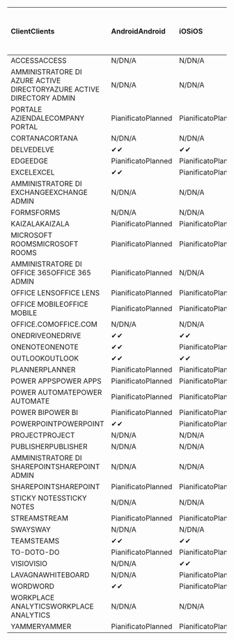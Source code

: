 <!-- This file is generated automatically. Changes made to this file will be overwritten.-->
|<span data-ttu-id="664e6-101">Client</span><span class="sxs-lookup"><span data-stu-id="664e6-101">Clients</span></span>|<span data-ttu-id="664e6-102">Android</span><span class="sxs-lookup"><span data-stu-id="664e6-102">Android</span></span>|<span data-ttu-id="664e6-103">iOS</span><span class="sxs-lookup"><span data-stu-id="664e6-103">iOS</span></span>|<span data-ttu-id="664e6-104">Mac</span><span class="sxs-lookup"><span data-stu-id="664e6-104">Mac</span></span>|<span data-ttu-id="664e6-105">Windows 10</span><span class="sxs-lookup"><span data-stu-id="664e6-105">Windows 10</span></span><br><span data-ttu-id="664e6-106">Desktop</span><span class="sxs-lookup"><span data-stu-id="664e6-106">Desktop</span></span>|<span data-ttu-id="664e6-107">Windows 10</span><span class="sxs-lookup"><span data-stu-id="664e6-107">Windows 10</span></span><br><span data-ttu-id="664e6-108">App moderne</span><span class="sxs-lookup"><span data-stu-id="664e6-108">Modern Apps</span></span>|
|:-|:-|:-|:-|:-|:-|
|<span data-ttu-id="664e6-109">ACCESS</span><span class="sxs-lookup"><span data-stu-id="664e6-109">ACCESS</span></span>|<span data-ttu-id="664e6-110">N/D</span><span class="sxs-lookup"><span data-stu-id="664e6-110">N/A</span></span>|<span data-ttu-id="664e6-111">N/D</span><span class="sxs-lookup"><span data-stu-id="664e6-111">N/A</span></span>|<span data-ttu-id="664e6-112">N/D</span><span class="sxs-lookup"><span data-stu-id="664e6-112">N/A</span></span>|<span data-ttu-id="664e6-113">Pianificato</span><span class="sxs-lookup"><span data-stu-id="664e6-113">Planned</span></span>|<span data-ttu-id="664e6-114">N/D</span><span class="sxs-lookup"><span data-stu-id="664e6-114">N/A</span></span>|
|<span data-ttu-id="664e6-115">AMMINISTRATORE DI AZURE ACTIVE DIRECTORY</span><span class="sxs-lookup"><span data-stu-id="664e6-115">AZURE ACTIVE DIRECTORY ADMIN</span></span>|<span data-ttu-id="664e6-116">N/D</span><span class="sxs-lookup"><span data-stu-id="664e6-116">N/A</span></span>|<span data-ttu-id="664e6-117">N/D</span><span class="sxs-lookup"><span data-stu-id="664e6-117">N/A</span></span>|<span data-ttu-id="664e6-118">N/D</span><span class="sxs-lookup"><span data-stu-id="664e6-118">N/A</span></span>|<span data-ttu-id="664e6-119">Pianificato</span><span class="sxs-lookup"><span data-stu-id="664e6-119">Planned</span></span>|<span data-ttu-id="664e6-120">N/D</span><span class="sxs-lookup"><span data-stu-id="664e6-120">N/A</span></span>|
|<span data-ttu-id="664e6-121">PORTALE AZIENDALE</span><span class="sxs-lookup"><span data-stu-id="664e6-121">COMPANY PORTAL</span></span>|<span data-ttu-id="664e6-122">Pianificato</span><span class="sxs-lookup"><span data-stu-id="664e6-122">Planned</span></span>|<span data-ttu-id="664e6-123">Pianificato</span><span class="sxs-lookup"><span data-stu-id="664e6-123">Planned</span></span>|<span data-ttu-id="664e6-124">Pianificato</span><span class="sxs-lookup"><span data-stu-id="664e6-124">Planned</span></span>|<span data-ttu-id="664e6-125">N/D</span><span class="sxs-lookup"><span data-stu-id="664e6-125">N/A</span></span>|<span data-ttu-id="664e6-126">Pianificato</span><span class="sxs-lookup"><span data-stu-id="664e6-126">Planned</span></span>|
|<span data-ttu-id="664e6-127">CORTANA</span><span class="sxs-lookup"><span data-stu-id="664e6-127">CORTANA</span></span>|<span data-ttu-id="664e6-128">N/D</span><span class="sxs-lookup"><span data-stu-id="664e6-128">N/A</span></span>|<span data-ttu-id="664e6-129">N/D</span><span class="sxs-lookup"><span data-stu-id="664e6-129">N/A</span></span>|<span data-ttu-id="664e6-130">N/D</span><span class="sxs-lookup"><span data-stu-id="664e6-130">N/A</span></span>|<span data-ttu-id="664e6-131">N/D</span><span class="sxs-lookup"><span data-stu-id="664e6-131">N/A</span></span>|<span data-ttu-id="664e6-132">Pianificato</span><span class="sxs-lookup"><span data-stu-id="664e6-132">Planned</span></span>|
|<span data-ttu-id="664e6-133">DELVE</span><span class="sxs-lookup"><span data-stu-id="664e6-133">DELVE</span></span>|<span data-ttu-id="664e6-134">✔</span><span class="sxs-lookup"><span data-stu-id="664e6-134">✔</span></span>|<span data-ttu-id="664e6-135">✔</span><span class="sxs-lookup"><span data-stu-id="664e6-135">✔</span></span>|<span data-ttu-id="664e6-136">N/D</span><span class="sxs-lookup"><span data-stu-id="664e6-136">N/A</span></span>|<span data-ttu-id="664e6-137">N/D</span><span class="sxs-lookup"><span data-stu-id="664e6-137">N/A</span></span>|<span data-ttu-id="664e6-138">N/D</span><span class="sxs-lookup"><span data-stu-id="664e6-138">N/A</span></span>|
|<span data-ttu-id="664e6-139">EDGE</span><span class="sxs-lookup"><span data-stu-id="664e6-139">EDGE</span></span>|<span data-ttu-id="664e6-140">Pianificato</span><span class="sxs-lookup"><span data-stu-id="664e6-140">Planned</span></span>|<span data-ttu-id="664e6-141">Pianificato</span><span class="sxs-lookup"><span data-stu-id="664e6-141">Planned</span></span>|<span data-ttu-id="664e6-142">N/D</span><span class="sxs-lookup"><span data-stu-id="664e6-142">N/A</span></span>|<span data-ttu-id="664e6-143">Pianificato</span><span class="sxs-lookup"><span data-stu-id="664e6-143">Planned</span></span>|<span data-ttu-id="664e6-144">N/D</span><span class="sxs-lookup"><span data-stu-id="664e6-144">N/A</span></span>|
|<span data-ttu-id="664e6-145">EXCEL</span><span class="sxs-lookup"><span data-stu-id="664e6-145">EXCEL</span></span>|<span data-ttu-id="664e6-146">✔</span><span class="sxs-lookup"><span data-stu-id="664e6-146">✔</span></span>|<span data-ttu-id="664e6-147">Pianificato</span><span class="sxs-lookup"><span data-stu-id="664e6-147">Planned</span></span>|<span data-ttu-id="664e6-148">Pianificato</span><span class="sxs-lookup"><span data-stu-id="664e6-148">Planned</span></span>|<span data-ttu-id="664e6-149">Pianificato</span><span class="sxs-lookup"><span data-stu-id="664e6-149">Planned</span></span>|<span data-ttu-id="664e6-150">N/D</span><span class="sxs-lookup"><span data-stu-id="664e6-150">N/A</span></span>|
|<span data-ttu-id="664e6-151">AMMINISTRATORE DI EXCHANGE</span><span class="sxs-lookup"><span data-stu-id="664e6-151">EXCHANGE ADMIN</span></span>|<span data-ttu-id="664e6-152">N/D</span><span class="sxs-lookup"><span data-stu-id="664e6-152">N/A</span></span>|<span data-ttu-id="664e6-153">N/D</span><span class="sxs-lookup"><span data-stu-id="664e6-153">N/A</span></span>|<span data-ttu-id="664e6-154">N/D</span><span class="sxs-lookup"><span data-stu-id="664e6-154">N/A</span></span>|<span data-ttu-id="664e6-155">✔</span><span class="sxs-lookup"><span data-stu-id="664e6-155">✔</span></span>|<span data-ttu-id="664e6-156">N/D</span><span class="sxs-lookup"><span data-stu-id="664e6-156">N/A</span></span>|
|<span data-ttu-id="664e6-157">FORMS</span><span class="sxs-lookup"><span data-stu-id="664e6-157">FORMS</span></span>|<span data-ttu-id="664e6-158">N/D</span><span class="sxs-lookup"><span data-stu-id="664e6-158">N/A</span></span>|<span data-ttu-id="664e6-159">N/D</span><span class="sxs-lookup"><span data-stu-id="664e6-159">N/A</span></span>|<span data-ttu-id="664e6-160">N/D</span><span class="sxs-lookup"><span data-stu-id="664e6-160">N/A</span></span>|<span data-ttu-id="664e6-161">N/D</span><span class="sxs-lookup"><span data-stu-id="664e6-161">N/A</span></span>|<span data-ttu-id="664e6-162">N/D</span><span class="sxs-lookup"><span data-stu-id="664e6-162">N/A</span></span>|
|<span data-ttu-id="664e6-163">KAIZALA</span><span class="sxs-lookup"><span data-stu-id="664e6-163">KAIZALA</span></span>|<span data-ttu-id="664e6-164">Pianificato</span><span class="sxs-lookup"><span data-stu-id="664e6-164">Planned</span></span>|<span data-ttu-id="664e6-165">Pianificato</span><span class="sxs-lookup"><span data-stu-id="664e6-165">Planned</span></span>|<span data-ttu-id="664e6-166">N/D</span><span class="sxs-lookup"><span data-stu-id="664e6-166">N/A</span></span>|<span data-ttu-id="664e6-167">N/D</span><span class="sxs-lookup"><span data-stu-id="664e6-167">N/A</span></span>|<span data-ttu-id="664e6-168">N/D</span><span class="sxs-lookup"><span data-stu-id="664e6-168">N/A</span></span>|
|<span data-ttu-id="664e6-169">MICROSOFT ROOMS</span><span class="sxs-lookup"><span data-stu-id="664e6-169">MICROSOFT ROOMS</span></span>|<span data-ttu-id="664e6-170">Pianificato</span><span class="sxs-lookup"><span data-stu-id="664e6-170">Planned</span></span>|<span data-ttu-id="664e6-171">Pianificato</span><span class="sxs-lookup"><span data-stu-id="664e6-171">Planned</span></span>|<span data-ttu-id="664e6-172">N/D</span><span class="sxs-lookup"><span data-stu-id="664e6-172">N/A</span></span>|<span data-ttu-id="664e6-173">N/D</span><span class="sxs-lookup"><span data-stu-id="664e6-173">N/A</span></span>|<span data-ttu-id="664e6-174">N/D</span><span class="sxs-lookup"><span data-stu-id="664e6-174">N/A</span></span>|
|<span data-ttu-id="664e6-175">AMMINISTRATORE DI OFFICE 365</span><span class="sxs-lookup"><span data-stu-id="664e6-175">OFFICE 365 ADMIN</span></span>|<span data-ttu-id="664e6-176">Pianificato</span><span class="sxs-lookup"><span data-stu-id="664e6-176">Planned</span></span>|<span data-ttu-id="664e6-177">N/D</span><span class="sxs-lookup"><span data-stu-id="664e6-177">N/A</span></span>|<span data-ttu-id="664e6-178">N/D</span><span class="sxs-lookup"><span data-stu-id="664e6-178">N/A</span></span>|<span data-ttu-id="664e6-179">N/D</span><span class="sxs-lookup"><span data-stu-id="664e6-179">N/A</span></span>|<span data-ttu-id="664e6-180">N/D</span><span class="sxs-lookup"><span data-stu-id="664e6-180">N/A</span></span>|
|<span data-ttu-id="664e6-181">OFFICE LENS</span><span class="sxs-lookup"><span data-stu-id="664e6-181">OFFICE LENS</span></span>|<span data-ttu-id="664e6-182">Pianificato</span><span class="sxs-lookup"><span data-stu-id="664e6-182">Planned</span></span>|<span data-ttu-id="664e6-183">Pianificato</span><span class="sxs-lookup"><span data-stu-id="664e6-183">Planned</span></span>|<span data-ttu-id="664e6-184">N/D</span><span class="sxs-lookup"><span data-stu-id="664e6-184">N/A</span></span>|<span data-ttu-id="664e6-185">N/D</span><span class="sxs-lookup"><span data-stu-id="664e6-185">N/A</span></span>|<span data-ttu-id="664e6-186">N/D</span><span class="sxs-lookup"><span data-stu-id="664e6-186">N/A</span></span>|
|<span data-ttu-id="664e6-187">OFFICE MOBILE</span><span class="sxs-lookup"><span data-stu-id="664e6-187">OFFICE MOBILE</span></span>|<span data-ttu-id="664e6-188">Pianificato</span><span class="sxs-lookup"><span data-stu-id="664e6-188">Planned</span></span>|<span data-ttu-id="664e6-189">Pianificato</span><span class="sxs-lookup"><span data-stu-id="664e6-189">Planned</span></span>|<span data-ttu-id="664e6-190">N/D</span><span class="sxs-lookup"><span data-stu-id="664e6-190">N/A</span></span>|<span data-ttu-id="664e6-191">N/D</span><span class="sxs-lookup"><span data-stu-id="664e6-191">N/A</span></span>|<span data-ttu-id="664e6-192">N/D</span><span class="sxs-lookup"><span data-stu-id="664e6-192">N/A</span></span>|
|<span data-ttu-id="664e6-193">OFFICE.COM</span><span class="sxs-lookup"><span data-stu-id="664e6-193">OFFICE.COM</span></span>|<span data-ttu-id="664e6-194">N/D</span><span class="sxs-lookup"><span data-stu-id="664e6-194">N/A</span></span>|<span data-ttu-id="664e6-195">N/D</span><span class="sxs-lookup"><span data-stu-id="664e6-195">N/A</span></span>|<span data-ttu-id="664e6-196">N/D</span><span class="sxs-lookup"><span data-stu-id="664e6-196">N/A</span></span>|<span data-ttu-id="664e6-197">N/D</span><span class="sxs-lookup"><span data-stu-id="664e6-197">N/A</span></span>|<span data-ttu-id="664e6-198">Pianificato</span><span class="sxs-lookup"><span data-stu-id="664e6-198">Planned</span></span>|
|<span data-ttu-id="664e6-199">ONEDRIVE</span><span class="sxs-lookup"><span data-stu-id="664e6-199">ONEDRIVE</span></span>|<span data-ttu-id="664e6-200">✔</span><span class="sxs-lookup"><span data-stu-id="664e6-200">✔</span></span>|<span data-ttu-id="664e6-201">✔</span><span class="sxs-lookup"><span data-stu-id="664e6-201">✔</span></span>|<span data-ttu-id="664e6-202">✔</span><span class="sxs-lookup"><span data-stu-id="664e6-202">✔</span></span>|<span data-ttu-id="664e6-203">✔</span><span class="sxs-lookup"><span data-stu-id="664e6-203">✔</span></span>|<span data-ttu-id="664e6-204">Pianificato</span><span class="sxs-lookup"><span data-stu-id="664e6-204">Planned</span></span>|
|<span data-ttu-id="664e6-205">ONENOTE</span><span class="sxs-lookup"><span data-stu-id="664e6-205">ONENOTE</span></span>|<span data-ttu-id="664e6-206">✔</span><span class="sxs-lookup"><span data-stu-id="664e6-206">✔</span></span>|<span data-ttu-id="664e6-207">Pianificato</span><span class="sxs-lookup"><span data-stu-id="664e6-207">Planned</span></span>|<span data-ttu-id="664e6-208">Pianificato</span><span class="sxs-lookup"><span data-stu-id="664e6-208">Planned</span></span>|<span data-ttu-id="664e6-209">Pianificato</span><span class="sxs-lookup"><span data-stu-id="664e6-209">Planned</span></span>|<span data-ttu-id="664e6-210">Pianificato</span><span class="sxs-lookup"><span data-stu-id="664e6-210">Planned</span></span>|
|<span data-ttu-id="664e6-211">OUTLOOK</span><span class="sxs-lookup"><span data-stu-id="664e6-211">OUTLOOK</span></span>|<span data-ttu-id="664e6-212">✔</span><span class="sxs-lookup"><span data-stu-id="664e6-212">✔</span></span>|<span data-ttu-id="664e6-213">✔</span><span class="sxs-lookup"><span data-stu-id="664e6-213">✔</span></span>|<span data-ttu-id="664e6-214">Pianificato</span><span class="sxs-lookup"><span data-stu-id="664e6-214">Planned</span></span>|<span data-ttu-id="664e6-215">Pianificato</span><span class="sxs-lookup"><span data-stu-id="664e6-215">Planned</span></span>|<span data-ttu-id="664e6-216">Pianificato</span><span class="sxs-lookup"><span data-stu-id="664e6-216">Planned</span></span>|
|<span data-ttu-id="664e6-217">PLANNER</span><span class="sxs-lookup"><span data-stu-id="664e6-217">PLANNER</span></span>|<span data-ttu-id="664e6-218">Pianificato</span><span class="sxs-lookup"><span data-stu-id="664e6-218">Planned</span></span>|<span data-ttu-id="664e6-219">Pianificato</span><span class="sxs-lookup"><span data-stu-id="664e6-219">Planned</span></span>|<span data-ttu-id="664e6-220">N/D</span><span class="sxs-lookup"><span data-stu-id="664e6-220">N/A</span></span>|<span data-ttu-id="664e6-221">N/D</span><span class="sxs-lookup"><span data-stu-id="664e6-221">N/A</span></span>|<span data-ttu-id="664e6-222">N/D</span><span class="sxs-lookup"><span data-stu-id="664e6-222">N/A</span></span>|
|<span data-ttu-id="664e6-223">POWER APPS</span><span class="sxs-lookup"><span data-stu-id="664e6-223">POWER APPS</span></span>|<span data-ttu-id="664e6-224">Pianificato</span><span class="sxs-lookup"><span data-stu-id="664e6-224">Planned</span></span>|<span data-ttu-id="664e6-225">Pianificato</span><span class="sxs-lookup"><span data-stu-id="664e6-225">Planned</span></span>|<span data-ttu-id="664e6-226">N/D</span><span class="sxs-lookup"><span data-stu-id="664e6-226">N/A</span></span>|<span data-ttu-id="664e6-227">N/D</span><span class="sxs-lookup"><span data-stu-id="664e6-227">N/A</span></span>|<span data-ttu-id="664e6-228">Pianificato</span><span class="sxs-lookup"><span data-stu-id="664e6-228">Planned</span></span>|
|<span data-ttu-id="664e6-229">POWER AUTOMATE</span><span class="sxs-lookup"><span data-stu-id="664e6-229">POWER AUTOMATE</span></span>|<span data-ttu-id="664e6-230">Pianificato</span><span class="sxs-lookup"><span data-stu-id="664e6-230">Planned</span></span>|<span data-ttu-id="664e6-231">Pianificato</span><span class="sxs-lookup"><span data-stu-id="664e6-231">Planned</span></span>|<span data-ttu-id="664e6-232">N/D</span><span class="sxs-lookup"><span data-stu-id="664e6-232">N/A</span></span>|<span data-ttu-id="664e6-233">N/D</span><span class="sxs-lookup"><span data-stu-id="664e6-233">N/A</span></span>|<span data-ttu-id="664e6-234">N/D</span><span class="sxs-lookup"><span data-stu-id="664e6-234">N/A</span></span>|
|<span data-ttu-id="664e6-235">POWER BI</span><span class="sxs-lookup"><span data-stu-id="664e6-235">POWER BI</span></span>|<span data-ttu-id="664e6-236">Pianificato</span><span class="sxs-lookup"><span data-stu-id="664e6-236">Planned</span></span>|<span data-ttu-id="664e6-237">Pianificato</span><span class="sxs-lookup"><span data-stu-id="664e6-237">Planned</span></span>|<span data-ttu-id="664e6-238">N/D</span><span class="sxs-lookup"><span data-stu-id="664e6-238">N/A</span></span>|<span data-ttu-id="664e6-239">Pianificato</span><span class="sxs-lookup"><span data-stu-id="664e6-239">Planned</span></span>|<span data-ttu-id="664e6-240">Pianificato</span><span class="sxs-lookup"><span data-stu-id="664e6-240">Planned</span></span>|
|<span data-ttu-id="664e6-241">POWERPOINT</span><span class="sxs-lookup"><span data-stu-id="664e6-241">POWERPOINT</span></span>|<span data-ttu-id="664e6-242">✔</span><span class="sxs-lookup"><span data-stu-id="664e6-242">✔</span></span>|<span data-ttu-id="664e6-243">Pianificato</span><span class="sxs-lookup"><span data-stu-id="664e6-243">Planned</span></span>|<span data-ttu-id="664e6-244">Pianificato</span><span class="sxs-lookup"><span data-stu-id="664e6-244">Planned</span></span>|<span data-ttu-id="664e6-245">Pianificato</span><span class="sxs-lookup"><span data-stu-id="664e6-245">Planned</span></span>|<span data-ttu-id="664e6-246">Pianificato</span><span class="sxs-lookup"><span data-stu-id="664e6-246">Planned</span></span>|
|<span data-ttu-id="664e6-247">PROJECT</span><span class="sxs-lookup"><span data-stu-id="664e6-247">PROJECT</span></span>|<span data-ttu-id="664e6-248">N/D</span><span class="sxs-lookup"><span data-stu-id="664e6-248">N/A</span></span>|<span data-ttu-id="664e6-249">N/D</span><span class="sxs-lookup"><span data-stu-id="664e6-249">N/A</span></span>|<span data-ttu-id="664e6-250">N/D</span><span class="sxs-lookup"><span data-stu-id="664e6-250">N/A</span></span>|<span data-ttu-id="664e6-251">Pianificato</span><span class="sxs-lookup"><span data-stu-id="664e6-251">Planned</span></span>|<span data-ttu-id="664e6-252">N/D</span><span class="sxs-lookup"><span data-stu-id="664e6-252">N/A</span></span>|
|<span data-ttu-id="664e6-253">PUBLISHER</span><span class="sxs-lookup"><span data-stu-id="664e6-253">PUBLISHER</span></span>|<span data-ttu-id="664e6-254">N/D</span><span class="sxs-lookup"><span data-stu-id="664e6-254">N/A</span></span>|<span data-ttu-id="664e6-255">N/D</span><span class="sxs-lookup"><span data-stu-id="664e6-255">N/A</span></span>|<span data-ttu-id="664e6-256">N/D</span><span class="sxs-lookup"><span data-stu-id="664e6-256">N/A</span></span>|<span data-ttu-id="664e6-257">Pianificato</span><span class="sxs-lookup"><span data-stu-id="664e6-257">Planned</span></span>|<span data-ttu-id="664e6-258">N/D</span><span class="sxs-lookup"><span data-stu-id="664e6-258">N/A</span></span>|
|<span data-ttu-id="664e6-259">AMMINISTRATORE DI SHAREPOINT</span><span class="sxs-lookup"><span data-stu-id="664e6-259">SHAREPOINT ADMIN</span></span>|<span data-ttu-id="664e6-260">N/D</span><span class="sxs-lookup"><span data-stu-id="664e6-260">N/A</span></span>|<span data-ttu-id="664e6-261">N/D</span><span class="sxs-lookup"><span data-stu-id="664e6-261">N/A</span></span>|<span data-ttu-id="664e6-262">N/D</span><span class="sxs-lookup"><span data-stu-id="664e6-262">N/A</span></span>|<span data-ttu-id="664e6-263">Pianificato</span><span class="sxs-lookup"><span data-stu-id="664e6-263">Planned</span></span>|<span data-ttu-id="664e6-264">N/D</span><span class="sxs-lookup"><span data-stu-id="664e6-264">N/A</span></span>|
|<span data-ttu-id="664e6-265">SHAREPOINT</span><span class="sxs-lookup"><span data-stu-id="664e6-265">SHAREPOINT</span></span>|<span data-ttu-id="664e6-266">Pianificato</span><span class="sxs-lookup"><span data-stu-id="664e6-266">Planned</span></span>|<span data-ttu-id="664e6-267">Pianificato</span><span class="sxs-lookup"><span data-stu-id="664e6-267">Planned</span></span>|<span data-ttu-id="664e6-268">N/D</span><span class="sxs-lookup"><span data-stu-id="664e6-268">N/A</span></span>|<span data-ttu-id="664e6-269">N/D</span><span class="sxs-lookup"><span data-stu-id="664e6-269">N/A</span></span>|<span data-ttu-id="664e6-270">N/D</span><span class="sxs-lookup"><span data-stu-id="664e6-270">N/A</span></span>|
|<span data-ttu-id="664e6-271">STICKY NOTES</span><span class="sxs-lookup"><span data-stu-id="664e6-271">STICKY NOTES</span></span>|<span data-ttu-id="664e6-272">N/D</span><span class="sxs-lookup"><span data-stu-id="664e6-272">N/A</span></span>|<span data-ttu-id="664e6-273">N/D</span><span class="sxs-lookup"><span data-stu-id="664e6-273">N/A</span></span>|<span data-ttu-id="664e6-274">N/D</span><span class="sxs-lookup"><span data-stu-id="664e6-274">N/A</span></span>|<span data-ttu-id="664e6-275">N/D</span><span class="sxs-lookup"><span data-stu-id="664e6-275">N/A</span></span>|<span data-ttu-id="664e6-276">Pianificato</span><span class="sxs-lookup"><span data-stu-id="664e6-276">Planned</span></span>|
|<span data-ttu-id="664e6-277">STREAM</span><span class="sxs-lookup"><span data-stu-id="664e6-277">STREAM</span></span>|<span data-ttu-id="664e6-278">Pianificato</span><span class="sxs-lookup"><span data-stu-id="664e6-278">Planned</span></span>|<span data-ttu-id="664e6-279">Pianificato</span><span class="sxs-lookup"><span data-stu-id="664e6-279">Planned</span></span>|<span data-ttu-id="664e6-280">N/D</span><span class="sxs-lookup"><span data-stu-id="664e6-280">N/A</span></span>|<span data-ttu-id="664e6-281">N/D</span><span class="sxs-lookup"><span data-stu-id="664e6-281">N/A</span></span>|<span data-ttu-id="664e6-282">N/D</span><span class="sxs-lookup"><span data-stu-id="664e6-282">N/A</span></span>|
|<span data-ttu-id="664e6-283">SWAY</span><span class="sxs-lookup"><span data-stu-id="664e6-283">SWAY</span></span>|<span data-ttu-id="664e6-284">N/D</span><span class="sxs-lookup"><span data-stu-id="664e6-284">N/A</span></span>|<span data-ttu-id="664e6-285">N/D</span><span class="sxs-lookup"><span data-stu-id="664e6-285">N/A</span></span>|<span data-ttu-id="664e6-286">N/D</span><span class="sxs-lookup"><span data-stu-id="664e6-286">N/A</span></span>|<span data-ttu-id="664e6-287">N/D</span><span class="sxs-lookup"><span data-stu-id="664e6-287">N/A</span></span>|<span data-ttu-id="664e6-288">Pianificato</span><span class="sxs-lookup"><span data-stu-id="664e6-288">Planned</span></span>|
|<span data-ttu-id="664e6-289">TEAMS</span><span class="sxs-lookup"><span data-stu-id="664e6-289">TEAMS</span></span>|<span data-ttu-id="664e6-290">✔</span><span class="sxs-lookup"><span data-stu-id="664e6-290">✔</span></span>|<span data-ttu-id="664e6-291">✔</span><span class="sxs-lookup"><span data-stu-id="664e6-291">✔</span></span>|<span data-ttu-id="664e6-292">✔</span><span class="sxs-lookup"><span data-stu-id="664e6-292">✔</span></span>|<span data-ttu-id="664e6-293">Pianificato</span><span class="sxs-lookup"><span data-stu-id="664e6-293">Planned</span></span>|<span data-ttu-id="664e6-294">N/D</span><span class="sxs-lookup"><span data-stu-id="664e6-294">N/A</span></span>|
|<span data-ttu-id="664e6-295">TO-DO</span><span class="sxs-lookup"><span data-stu-id="664e6-295">TO-DO</span></span>|<span data-ttu-id="664e6-296">Pianificato</span><span class="sxs-lookup"><span data-stu-id="664e6-296">Planned</span></span>|<span data-ttu-id="664e6-297">Pianificato</span><span class="sxs-lookup"><span data-stu-id="664e6-297">Planned</span></span>|<span data-ttu-id="664e6-298">Pianificato</span><span class="sxs-lookup"><span data-stu-id="664e6-298">Planned</span></span>|<span data-ttu-id="664e6-299">N/D</span><span class="sxs-lookup"><span data-stu-id="664e6-299">N/A</span></span>|<span data-ttu-id="664e6-300">Pianificato</span><span class="sxs-lookup"><span data-stu-id="664e6-300">Planned</span></span>|
|<span data-ttu-id="664e6-301">VISIO</span><span class="sxs-lookup"><span data-stu-id="664e6-301">VISIO</span></span>|<span data-ttu-id="664e6-302">N/D</span><span class="sxs-lookup"><span data-stu-id="664e6-302">N/A</span></span>|<span data-ttu-id="664e6-303">✔</span><span class="sxs-lookup"><span data-stu-id="664e6-303">✔</span></span>|<span data-ttu-id="664e6-304">N/D</span><span class="sxs-lookup"><span data-stu-id="664e6-304">N/A</span></span>|<span data-ttu-id="664e6-305">Pianificato</span><span class="sxs-lookup"><span data-stu-id="664e6-305">Planned</span></span>|<span data-ttu-id="664e6-306">N/D</span><span class="sxs-lookup"><span data-stu-id="664e6-306">N/A</span></span>|
|<span data-ttu-id="664e6-307">LAVAGNA</span><span class="sxs-lookup"><span data-stu-id="664e6-307">WHITEBOARD</span></span>|<span data-ttu-id="664e6-308">N/D</span><span class="sxs-lookup"><span data-stu-id="664e6-308">N/A</span></span>|<span data-ttu-id="664e6-309">Pianificato</span><span class="sxs-lookup"><span data-stu-id="664e6-309">Planned</span></span>|<span data-ttu-id="664e6-310">N/D</span><span class="sxs-lookup"><span data-stu-id="664e6-310">N/A</span></span>|<span data-ttu-id="664e6-311">N/D</span><span class="sxs-lookup"><span data-stu-id="664e6-311">N/A</span></span>|<span data-ttu-id="664e6-312">Pianificato</span><span class="sxs-lookup"><span data-stu-id="664e6-312">Planned</span></span>|
|<span data-ttu-id="664e6-313">WORD</span><span class="sxs-lookup"><span data-stu-id="664e6-313">WORD</span></span>|<span data-ttu-id="664e6-314">✔</span><span class="sxs-lookup"><span data-stu-id="664e6-314">✔</span></span>|<span data-ttu-id="664e6-315">Pianificato</span><span class="sxs-lookup"><span data-stu-id="664e6-315">Planned</span></span>|<span data-ttu-id="664e6-316">Pianificato</span><span class="sxs-lookup"><span data-stu-id="664e6-316">Planned</span></span>|<span data-ttu-id="664e6-317">Pianificato</span><span class="sxs-lookup"><span data-stu-id="664e6-317">Planned</span></span>|<span data-ttu-id="664e6-318">Pianificato</span><span class="sxs-lookup"><span data-stu-id="664e6-318">Planned</span></span>|
|<span data-ttu-id="664e6-319">WORKPLACE ANALYTICS</span><span class="sxs-lookup"><span data-stu-id="664e6-319">WORKPLACE ANALYTICS</span></span>|<span data-ttu-id="664e6-320">N/D</span><span class="sxs-lookup"><span data-stu-id="664e6-320">N/A</span></span>|<span data-ttu-id="664e6-321">N/D</span><span class="sxs-lookup"><span data-stu-id="664e6-321">N/A</span></span>|<span data-ttu-id="664e6-322">N/D</span><span class="sxs-lookup"><span data-stu-id="664e6-322">N/A</span></span>|<span data-ttu-id="664e6-323">N/D</span><span class="sxs-lookup"><span data-stu-id="664e6-323">N/A</span></span>|<span data-ttu-id="664e6-324">N/D</span><span class="sxs-lookup"><span data-stu-id="664e6-324">N/A</span></span>|
|<span data-ttu-id="664e6-325">YAMMER</span><span class="sxs-lookup"><span data-stu-id="664e6-325">YAMMER</span></span>|<span data-ttu-id="664e6-326">Pianificato</span><span class="sxs-lookup"><span data-stu-id="664e6-326">Planned</span></span>|<span data-ttu-id="664e6-327">Pianificato</span><span class="sxs-lookup"><span data-stu-id="664e6-327">Planned</span></span>|<span data-ttu-id="664e6-328">Pianificato</span><span class="sxs-lookup"><span data-stu-id="664e6-328">Planned</span></span>|<span data-ttu-id="664e6-329">Pianificato</span><span class="sxs-lookup"><span data-stu-id="664e6-329">Planned</span></span>|<span data-ttu-id="664e6-330">N/D</span><span class="sxs-lookup"><span data-stu-id="664e6-330">N/A</span></span>|
